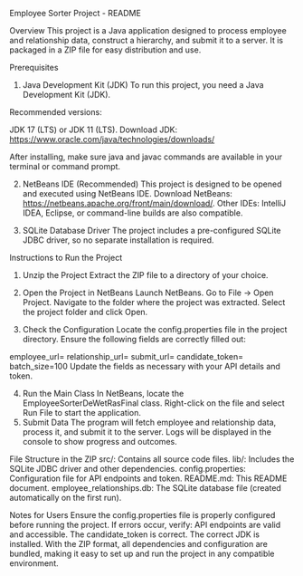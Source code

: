 Employee Sorter Project - README

Overview
This project is a Java application designed to process employee and relationship data, construct a hierarchy, and submit it to a server. 
It is packaged in a ZIP file for easy distribution and use.

Prerequisites
1. Java Development Kit (JDK)
  To run this project, you need a Java Development Kit (JDK).

  Recommended versions:

  JDK 17 (LTS) or JDK 11 (LTS).
  Download JDK: https://www.oracle.com/java/technologies/downloads/

After installing, make sure java and javac commands are available in your terminal or command prompt.

2. NetBeans IDE (Recommended)
  This project is designed to be opened and executed using NetBeans IDE.
  Download NetBeans: https://netbeans.apache.org/front/main/download/.
  Other IDEs: IntelliJ IDEA, Eclipse, or command-line builds are also compatible.

4. SQLite Database Driver
  The project includes a pre-configured SQLite JDBC driver, so no separate installation is required.

Instructions to Run the Project

1. Unzip the Project
  Extract the ZIP file to a directory of your choice.

2. Open the Project in NetBeans
  Launch NetBeans.
  Go to File -> Open Project.
  Navigate to the folder where the project was extracted.
  Select the project folder and click Open.

3. Check the Configuration
  Locate the config.properties file in the project directory. Ensure the following fields are correctly filled out:
  
  employee_url=<API URL for employee data>
  relationship_url=<API URL for relationship data>
  submit_url=<API URL for submitting data>
  candidate_token=<Your Candidate Token>
  batch_size=100
  Update the fields as necessary with your API details and token.

4. Run the Main Class
  In NetBeans, locate the EmployeeSorterDeWetRasFinal class.
  Right-click on the file and select Run File to start the application.
5. Submit Data
  The program will fetch employee and relationship data, process it, and submit it to the server.
  Logs will be displayed in the console to show progress and outcomes.

File Structure in the ZIP
  src/: Contains all source code files.
  lib/: Includes the SQLite JDBC driver and other dependencies.
  config.properties: Configuration file for API endpoints and token.
  README.md: This README document.
  employee_relationships.db: The SQLite database file (created automatically on the first run).
  
Notes for Users
  Ensure the config.properties file is properly configured before running the project.
  If errors occur, verify:
  API endpoints are valid and accessible.
  The candidate_token is correct.
  The correct JDK is installed.
  With the ZIP format, all dependencies and configuration are bundled, making it easy to set up and run the project in any compatible environment.
